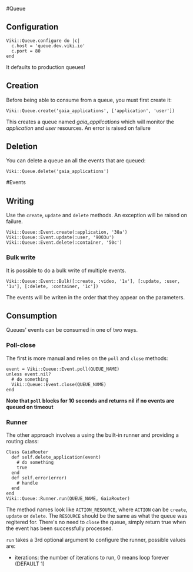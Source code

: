 #Queue
## Configuration
    Viki::Queue.configure do |c|
      c.host = 'queue.dev.viki.io'
      c.port = 80
    end
It defaults to production queues!

## Creation
Before being able to consume from a queue, you must first create it:

    Viki::Queue.create('gaia_applications', ['application', 'user'])

This creates a queue named *gaia_applications* which will monitor the *application* and *user* resources. An error is raised on failure

## Deletion
You can delete a queue an all the events that are queued:

    Viki::Queue.delete('gaia_applications')

#Events
## Writing
Use the `create`, `update` and `delete` methods. An exception will be raised on failure.

    Viki::Queue::Event.create(:application, '38a')
    Viki::Queue::Event.update(:user, '9003u')
    Viki::Queue::Event.delete(:container, '50c')

### Bulk write
It is possible to do a bulk write of multiple events.

    Viki::Queue::Event::Bulk([:create, :video, '1v'], [:update, :user, '1u'], [:delete, :container, '1c'])

The events will be writen in the order that they appear on the parameters.

## Consumption
Queues' events can be consumed in one of two ways.

### Poll-close
The first is more manual and relies on the `poll` and `close` methods:

    event = Viki::Queue::Event.poll(QUEUE_NAME)
    unless event.nil?
      # do something
      Viki::Queue::Event.close(QUEUE_NAME)
    end

**Note that `poll` blocks for 10 seconds and returns nil if no events are queued on timeout**

### Runner
The other approach involves a using the built-in runner and providing a routing class:

    Class GaiaRouter
      def self.delete_application(event)
        # do something
        true
      end
      def self.error(error)
        # handle
      end
    end
    Viki::Queue::Runner.run(QUEUE_NAME, GaiaRouter)

The method names look like `ACTION_RESOURCE`, where `ACTION` can be `create`, `update` or `delete`. The `RESOURCE` should be the same as what the queue was regitered for. There's no need to `close` the queue, simply return true when the event has been successfully processed.

`run` takes a 3rd optional argument to configure the runner, possible values are:

* iterations: the number of iterations to run, 0 means loop forever (DEFAULT 1)